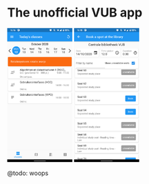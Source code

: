 # The unofficial VUB app

<p float="left">
    <img src="/screenshots/screenshot.png" width="30%" heigh="30%" />
    <img src="/screenshots/screenshot-2.png" width="30%" height="30%" />
</p>
@todo: woops